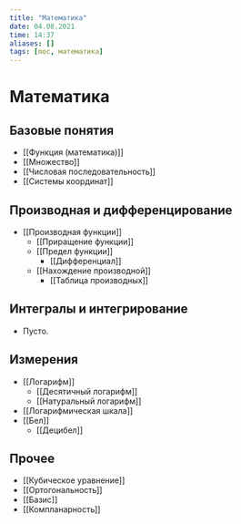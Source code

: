 ```yaml
---
title: "Математика"
date: 04.08.2021
time: 14:37
aliases: []
tags: [moc, математика]
---
```


# Математика

## Базовые понятия

- [[Функция (математика)]]
- [[Множество]]
- [[Числовая последовательность]]
- [[Системы координат]]

## Производная и дифференцирование

-  [[Производная функции]]
	- [[Приращение функции]]
	- [[Предел функции]]
		- [[Дифференциал]]
	- [[Нахождение производной]]
		- [[Таблица производных]] 

## Интегралы и интегрирование

- Пусто.

## Измерения

- [[Логарифм]]
	- [[Десятичный логарифм]]
	- [[Натуральный логарифм]]
- [[Логарифмическая шкала]]
- [[Бел]]
	- [[Децибел]]

## Прочее

- [[Кубическое уравнение]]
- [[Ортогональность]]
- [[Базис]]
- [[Компланарность]]